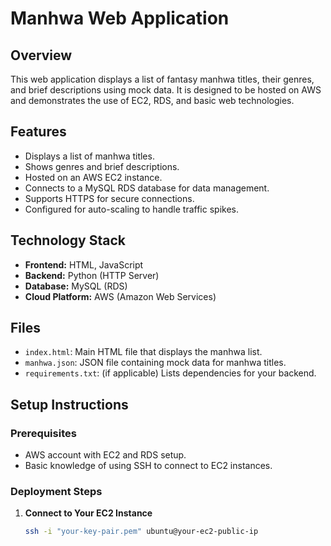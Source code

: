 # Manhwa Web Application

## Overview
This web application displays a list of fantasy manhwa titles, their genres, and brief descriptions using mock data. It is designed to be hosted on AWS and demonstrates the use of EC2, RDS, and basic web technologies.

## Features
- Displays a list of manhwa titles.
- Shows genres and brief descriptions.
- Hosted on an AWS EC2 instance.
- Connects to a MySQL RDS database for data management.
- Supports HTTPS for secure connections.
- Configured for auto-scaling to handle traffic spikes.

## Technology Stack
- **Frontend:** HTML, JavaScript
- **Backend:** Python (HTTP Server)
- **Database:** MySQL (RDS)
- **Cloud Platform:** AWS (Amazon Web Services)

## Files
- `index.html`: Main HTML file that displays the manhwa list.
- `manhwa.json`: JSON file containing mock data for manhwa titles.
- `requirements.txt`: (if applicable) Lists dependencies for your backend.

## Setup Instructions

### Prerequisites
- AWS account with EC2 and RDS setup.
- Basic knowledge of using SSH to connect to EC2 instances.

### Deployment Steps

1. **Connect to Your EC2 Instance**
   ```bash
   ssh -i "your-key-pair.pem" ubuntu@your-ec2-public-ip

